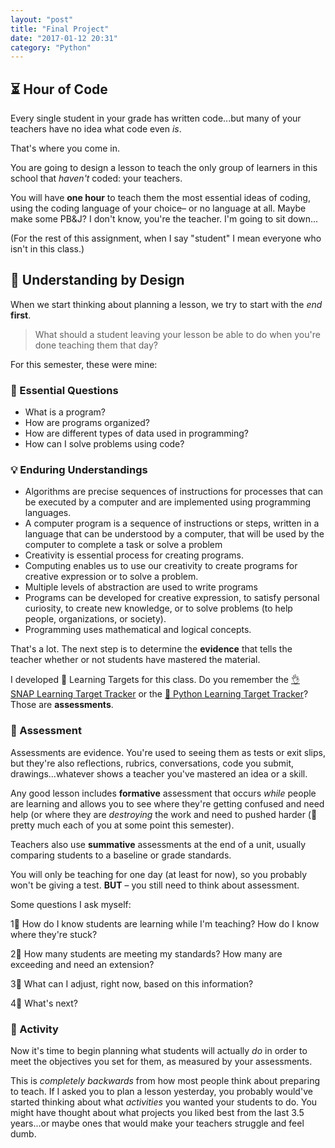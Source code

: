 ```yaml
---
layout: "post"
title: "Final Project"
date: "2017-01-12 20:31"
category: "Python"
---
```


## ⏳ Hour of Code

Every single student in your grade has written code...but many of your teachers have no idea what code even _is_.

That's where you come in.

You are going to design a lesson to teach the only group of learners in this school that _haven't_ coded: your teachers.

You will have **one hour** to teach them the most essential ideas of coding, using the coding language of your choice– or no language at all. Maybe make some PB&J? I don't know, you're the teacher. I'm going to sit down...

(For the rest of this assignment, when I say "student" I mean everyone who isn't in this class.)

## 🌈 Understanding by Design

When we start thinking about planning a lesson, we try to start with the _end_ **first**.

> What should a student leaving your lesson be able to do when you're done teaching them that day?

For this semester, these were mine:

### 🤔 Essential Questions

- What is a program?
- How are programs organized?
- How are different types of data used in programming?
- How can I solve problems using code?

### 💡 Enduring Understandings

- Algorithms are precise sequences of instructions for processes that can be executed by a computer and are implemented using programming languages.
- A computer program is a sequence of instructions or steps, written in a language that can be understood by a computer, that will be used by the computer to complete a task or solve a problem
- Creativity is essential process for creating programs.
- Computing enables us to use our creativity to create programs for creative expression or to solve a problem.
- Multiple levels of abstraction are used to write programs
- Programs can be developed for creative expression, to satisfy personal curiosity, to create new knowledge, or to solve problems (to help people, organizations, or society).
- Programming uses mathematical and logical concepts.

That's a lot. The next step is to determine the **evidence** that tells the teacher whether or not students have mastered the material.

I developed 🎯 Learning Targets for this class. Do you remember the [👌 SNAP Learning Target Tracker](https://docs.google.com/spreadsheets/d/1kpCuR0VXGgyvjY0LeWGajOzOSJe31Ynk_cDWsI9pK6A/edit?usp=sharing) or the [🐍 Python Learning Target Tracker](https://docs.google.com/document/d/1L2w9uPk6oqDY4ldzxK9OBJNJnK0DK4SMed49jbna4Uo/edit?usp=sharing)? Those are **assessments**.

### 📝 Assessment

Assessments are evidence. You're used to seeing them as tests or exit slips, but they're also reflections, rubrics, conversations, code you submit, drawings...whatever shows a teacher you've mastered an idea or a skill.

Any good lesson includes **formative** assessment that occurs _while_ people are learning and allows you to see where they're getting confused and need help (or where they are _destroying_ the work and need to pushed harder (👋 pretty much each of you at some point this semester).

Teachers also use **summative** assessments at the end of a unit, usually comparing students to a baseline or grade standards.

You will only be teaching for one day (at least for now), so you probably won't be giving a test. **BUT** – you still need to think about assessment.

Some questions I ask myself:

1⃣ How do I know students are learning while I'm teaching? How do I know where they're stuck?

2⃣ How many students are meeting my standards? How many are exceeding and need an extension?

3⃣ What can I adjust, right now, based on this information?

4⃣ What's next?

### 🎉 Activity

Now it's time to begin planning what students will actually _do_ in order to meet the objectives you set for them, as measured by your assessments.

This is _completely backwards_ from how most people think about preparing to teach. If I asked you to plan a lesson yesterday, you probably would've started thinking about what _activities_ you wanted your students to do. You might have thought about what projects you liked best from the last 3.5 years...or maybe ones that would make your teachers struggle and feel dumb.
